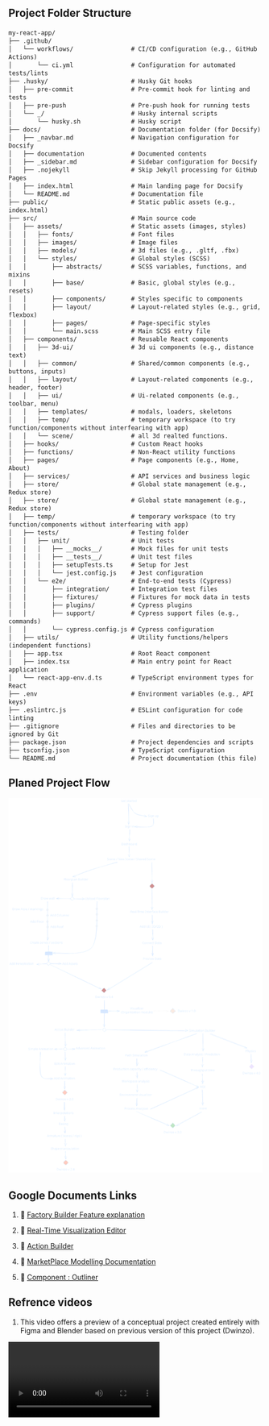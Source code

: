 ## Project Folder Structure

```plaintext
my-react-app/
├── .github/
│   └── workflows/                # CI/CD configuration (e.g., GitHub Actions)
│       └── ci.yml                # Configuration for automated tests/lints
├── .husky/                       # Husky Git hooks
│   ├── pre-commit                # Pre-commit hook for linting and tests
│   ├── pre-push                  # Pre-push hook for running tests
│   └── _/                        # Husky internal scripts
│       └── husky.sh              # Husky script
├── docs/                         # Documentation folder (for Docsify)
│   ├── _navbar.md                # Navigation configuration for Docsify
│   ├── documentation             # Documented contents
│   ├── _sidebar.md               # Sidebar configuration for Docsify
│   ├── .nojekyll                 # Skip Jekyll processing for GitHub Pages
│   ├── index.html                # Main landing page for Docsify
│   └── README.md                 # Documentation file
├── public/                       # Static public assets (e.g., index.html)
├── src/                          # Main source code
│   ├── assets/                   # Static assets (images, styles)
│   │   ├── fonts/                # Font files
│   │   ├── images/               # Image files
│   │   ├── models/               # 3d files (e.g., .gltf, .fbx)
│   │   └── styles/               # Global styles (SCSS)
│   │       ├── abstracts/        # SCSS variables, functions, and mixins
│   │       ├── base/             # Basic, global styles (e.g., resets)
│   │       ├── components/       # Styles specific to components
│   │       ├── layout/           # Layout-related styles (e.g., grid, flexbox)
│   │       ├── pages/            # Page-specific styles
│   │       └── main.scss         # Main SCSS entry file
│   ├── components/               # Reusable React components
│   │   ├── 3d-ui/                # 3d ui components (e.g., distance text)
│   │   ├── common/               # Shared/common components (e.g., buttons, inputs)
│   │   ├── layout/               # Layout-related components (e.g., header, footer)
│   │   ├── ui/                   # Ui-related components (e.g., toolbar, menu)
│   │   ├── templates/            # modals, loaders, skeletons
│   │   ├── temp/                 # temporary workspace (to try function/components without interfearing with app)
│   │   └── scene/                # all 3d realted functions.
│   ├── hooks/                    # Custom React hooks
│   ├── functions/                # Non-React utility functions
│   ├── pages/                    # Page components (e.g., Home, About)
│   ├── services/                 # API services and business logic
│   ├── store/                    # Global state management (e.g., Redux store)
│   ├── store/                    # Global state management (e.g., Redux store)
│   ├── temp/                     # temporary workspace (to try function/components without interfearing with app)
│   ├── tests/                    # Testing folder
│   │   ├── unit/                 # Unit tests
│   │   │   ├── __mocks__/        # Mock files for unit tests
│   │   │   ├── __tests__/        # Unit test files
│   │   │   ├── setupTests.ts     # Setup for Jest
│   │   │   └── jest.config.js    # Jest configuration
│   │   └── e2e/                  # End-to-end tests (Cypress)
│   │       ├── integration/      # Integration test files
│   │       ├── fixtures/         # Fixtures for mock data in tests
│   │       ├── plugins/          # Cypress plugins
│   │       ├── support/          # Cypress support files (e.g., commands)
│   │       └── cypress.config.js # Cypress configuration
│   ├── utils/                    # Utility functions/helpers (independent functions)
│   ├── app.tsx                   # Root React component
│   ├── index.tsx                 # Main entry point for React application
│   └── react-app-env.d.ts        # TypeScript environment types for React
├── .env                          # Environment variables (e.g., API keys)
├── .eslintrc.js                  # ESLint configuration for code linting
├── .gitignore                    # Files and directories to be ignored by Git
├── package.json                  # Project dependencies and scripts
├── tsconfig.json                 # TypeScript configuration
└── README.md                     # Project documentation (this file)
```

## Planed Project Flow

<p align="center">
  <img src="../assets/images/projectFlow.svg" alt="Git basic Workflow">
</p>

## Google Documents Links

1. 📄 [Factory Builder Feature explanation](https://docs.google.com/document/d/1yDu-kfRFhQVOx2ydcaaA5nZJ3itdc6JKa9SU7wlXGUU/edit?tab=t.0)

2. 📄 [Real-Time Visualization Editor](https://docs.google.com/document/d/1DVkM2h1KVYorbUUtSHDBbSyGkwel-Z-TX6nT9pHLs1o/edit?tab=t.0#heading=h.s6jrhhnl6xzz)

3. 📄 [Action Builder](https://docs.google.com/document/d/1q-vzbUcH5K2sDOm-Aiw0jJ4QYYP6wT4MXXGs2UKQqBs/edit?tab=t.0#heading=h.h5m0upm9zsk9)

4. 📄 [MarketPlace Modelling Documentation](https://docs.google.com/document/d/1I7pCqVlCODtThqipb_wWGG5vP0_Hc_xZQQIqoD4bN-w/edit?tab=t.0)

5. 📄 [Component : Outliner](https://docs.google.com/document/d/1EeKPSCYBY9rB9V7glZWpI5C0iJDn25yb4yTHRG2AFzE/edit?tab=t.0)

## Refrence videos

1. This video offers a preview of a conceptual project created entirely with Figma and Blender based on previous version of this project (Dwinzo).

<video controls style="max-width: 100%; height: auto;">
  <source src="../assets/videos/dwinzo_version-0.0-refrence/walkthrough.mp4" type="video/mp4">
  Your browser does not support the video tag.
</video>
